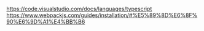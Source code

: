 
https://code.visualstudio.com/docs/languages/typescript
https://www.webpackjs.com/guides/installation/#%E5%89%8D%E6%8F%90%E6%9D%A1%E4%BB%B6